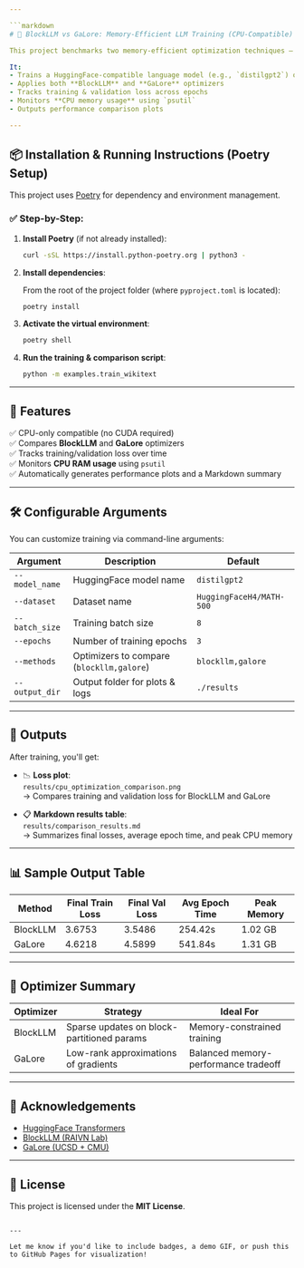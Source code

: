 ```yaml
---

```markdown
# 🧠 BlockLLM vs GaLore: Memory-Efficient LLM Training (CPU-Compatible)

This project benchmarks two memory-efficient optimization techniques — **BlockLLM** and **GaLore** — for training transformer-based language models, with a focus on **CPU-only environments**.

It:
- Trains a HuggingFace-compatible language model (e.g., `distilgpt2`) on a sample dataset
- Applies both **BlockLLM** and **GaLore** optimizers
- Tracks training & validation loss across epochs
- Monitors **CPU memory usage** using `psutil`
- Outputs performance comparison plots

---
```


## 📦 Installation & Running Instructions (Poetry Setup)

This project uses [Poetry](https://python-poetry.org/) for dependency and environment management.

### ✅ Step-by-Step:

1. **Install Poetry** (if not already installed):

   ```bash
   curl -sSL https://install.python-poetry.org | python3 -
   ```

2. **Install dependencies**:

   From the root of the project folder (where `pyproject.toml` is located):

   ```bash
   poetry install
   ```

3. **Activate the virtual environment**:

   ```bash
   poetry shell
   ```

4. **Run the training & comparison script**:

   ```bash
   python -m examples.train_wikitext
   ```

---

## 🚀 Features

✅ CPU-only compatible (no CUDA required)  
✅ Compares **BlockLLM** and **GaLore** optimizers  
✅ Tracks training/validation loss over time  
✅ Monitors **CPU RAM usage** using `psutil`  
✅ Automatically generates performance plots and a Markdown summary

---

## 🛠 Configurable Arguments

You can customize training via command-line arguments:

| Argument             | Description                                | Default               |
|----------------------|--------------------------------------------|-----------------------|
| `--model_name`       | HuggingFace model name                     | `distilgpt2`          |
| `--dataset`          | Dataset name                               | `HuggingFaceH4/MATH-500` |
| `--batch_size`       | Training batch size                        | `8`                   |
| `--epochs`           | Number of training epochs                  | `3`                   |
| `--methods`          | Optimizers to compare (`blockllm,galore`)  | `blockllm,galore`     |
| `--output_dir`       | Output folder for plots & logs             | `./results`           |

---

## 📁 Outputs

After training, you'll get:

- 📉 **Loss plot**:  
  `results/cpu_optimization_comparison.png`  
  → Compares training and validation loss for BlockLLM and GaLore

- 📋 **Markdown results table**:  
  `results/comparison_results.md`  
  → Summarizes final losses, average epoch time, and peak CPU memory

---

## 📊 Sample Output Table

| Method   | Final Train Loss | Final Val Loss | Avg Epoch Time | Peak Memory |
|----------|------------------|----------------|----------------|-------------|
| BlockLLM | 3.6753           | 3.5486         | 254.42s        | 1.02 GB     |
| GaLore   | 4.6218           | 4.5899         | 541.84s        | 1.31 GB     |

---

## 🧱 Optimizer Summary

| Optimizer  | Strategy                               | Ideal For               |
|------------|-----------------------------------------|--------------------------|
| BlockLLM   | Sparse updates on block-partitioned params | Memory-constrained training |
| GaLore     | Low-rank approximations of gradients    | Balanced memory-performance tradeoff |

---

## 👏 Acknowledgements

- [HuggingFace Transformers](https://github.com/huggingface/transformers)
- [BlockLLM (RAIVN Lab)](https://github.com/RAIVNLab/blockllm)
- [GaLore (UCSD + CMU)](https://github.com/Liuhong99/GaLore)

---

## 🪪 License

This project is licensed under the **MIT License**.
```

---

Let me know if you'd like to include badges, a demo GIF, or push this to GitHub Pages for visualization!